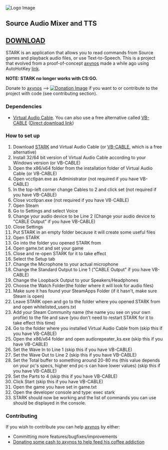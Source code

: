 ![Logo Image](http://i.imgur.com/Nryqfgk.pngg)
## Source Audio Mixer and TTS

## [DOWNLOAD](https://github.com/GrimReaperFloof/STARK/releases)

STARK is an application that allows you to read commands from Source games and playback audio files, or use Text-to-Speech.
This is a project that evolved from a proof-of-concept [axynos](https://github.com/axynos) made a while ago using AutoHotKey [link](https://github.com/axynos/CSGO-Text-To-Speech).

**NOTE: STARK no longer works with CS:GO.**

Donate to [axynos](https://github.com/axynos) --> [![Donation Image](http://i.imgur.com/fbH2hRv.png)](https://www.paypal.com/cgi-bin/webscr?cmd=_s-xclick&hosted_button_id=LB5YVGD9F8U5L) if you want to or contribute to the project with code (see contributing section).

### Dependencies
* [Virtual Audio Cable](http://software.muzychenko.net/eng/vac.htm). You can also use a free alternative called [VB-CABLE](http://www.vb-audio.com/Cable/index.htm) ([Direct download link](http://vbaudio.jcedeveloppement.com/Download_CABLE/VBCABLE_Driver_Pack43.zip))


### How to set up
1. Download [STARK](http://google.com) and Virtual Audio Cable (or [VB-CABLE](http://www.vb-audio.com/Cable/index.htm), which is a free alternative)
2. Install 32/64 bit version of Virtual Audio Cable according to your Windows version (or VB-CABLE)
3. Open the x86/x64 folder from the installation folder of Virtual Audio Cable (or VB-CABLE)
4. Open vcctlpan.exe as Administrator (not required if you have VB-CABLE)
5. In the top-left corner change Cables to 2 and click set (not required if you have VB-CABLE)
6. Close vcctlpan.exe (not required if you have VB-CABLE)
7. Open Steam
8. Go to Settings and select Voice
9. Change your audio device to be Line 2 (Change your audio device to "CABLE Output" if you have VB-CABLE)
10. Close Settings
11. Put STARK in an empty folder because it will create some useful files
12. Open STARK
13. Go into the folder you opened STARK from
14. Open game.txt and set your game
15. Close and re-open STARK for it to take effect
16. Select the Setup tab
17. Change the Microphone to your actual microphone
18. Change the Standard Output to Line 1 ("CABLE Output" if you have VB-CABLE)
19. Change the Loopback Output to your Speakers/Headphones
20. Choose the Watch Folder(the folder where it will look for audio files)
21. Make sure it has found your SteamApps Folder (if it hasn't, make sure Steam is open)
22. Leave STARK open and go to the folder where you opened STARK from and open whitelisted_users.txt
23. Add your Steam Community name (the name you see on your own profile) to the file and save (you don't need to restart STARK for it to take effect this time)
24. Go to the folder where you installed Virtual Audio Cable from (skip this if you have VB-CABLE)
25. Open the x86/x64 folder and open audiorepeater_ks.exe (skip this if you have VB-CABLE)
26. Set the Wave In to Line 1 (skip this if you have VB-CABLE)
27. Set the Wave Out to Line 2 (skip this if you have VB-CABLE)
28. Set the Total buffer to something around 20-80 ms (this value depends on your pc's specs, higher end pc-s can have lower values) (skip this if you have VB-CABLE)
29. Set the Parts to 4 (skip this if you have VB-CABLE)
30. Click Start (skip this if you have VB-CABLE)
31. Open the game you have set in game.txt
32. Open the developer console and type: exec stark
33. STARK should now be working and the list of commands you can use should be displayed in the console.

### Contributing
If you wish to contribute you can help [axynos](https://github.com/axynos) by either:
* Committing more features/bugfixes/improvements
* [Donating some cash to axynos to help feed his coffee addiction](https://www.paypal.com/cgi-bin/webscr?cmd=_s-xclick&hosted_button_id=LB5YVGD9F8U5L)
